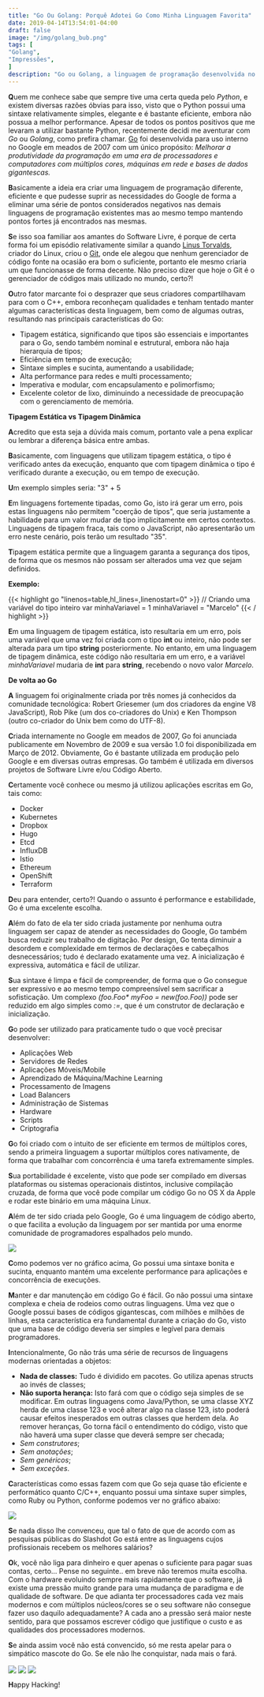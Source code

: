 ```yaml
---
title: "Go Ou Golang: Porquê Adotei Go Como Minha Linguagem Favorita"
date: 2019-04-14T13:54:01-04:00
draft: false
image: "/img/golang_bub.png"
tags: [
"Golang",
"Impressões",
]
description: "Go ou Golang, a linguagem de programação desenvolvida no Google com o intuito de ser uma linguagem que realmente fosse eficiente. Neste post explico um pouco das características do Go que me levaram a adotá-la como minha linguagem favorita."
---
```

**Q**uem me conhece sabe que sempre tive uma certa queda pelo *Python*, e existem diversas razões óbvias para isso, visto que o Python possui uma sintaxe relativamente simples, elegante e é bastante eficiente, embora não possua a melhor performance. Apesar de todos os pontos positivos que me levaram a utilizar bastante Python, recentemente decidi me aventurar com *Go* ou *Golang*, como prefira chamar. <a href="https://golang.org" target="_blank">Go</a> foi desenvolvida para uso interno no Google em meados de 2007 com um único propósito: *Melhorar a produtividade da programação em uma era de processadores e computadores com múltiplos cores, máquinas em rede e bases de dados gigantescas.*

**B**asicamente a ideia era criar uma linguagem de programação diferente, eficiente e que pudesse suprir as necessidades do Google de forma a eliminar uma série de pontos considerados negativos nas demais linguagens de programação existentes mas ao mesmo tempo mantendo pontos fortes já encontrados nas mesmas.

**S**e isso soa familiar aos amantes do Software Livre, é porque de certa forma foi um episódio relativamente similar a quando <a href="https://pt.wikipedia.org/wiki/Linus_Torvalds" target="_blank">Linus Torvalds</a>, criador do Linux, criou o <a href="https://git-scm.com" target="_blank">Git</a>, onde ele alegou que nenhum gerenciador de código fonte na ocasião era bom o suficiente, portanto ele mesmo criaria um que funcionasse de forma decente. Não preciso dizer que hoje o Git é o gerenciador de códigos mais utilizado no mundo, certo?!

**O**utro fator marcante foi o desprazer que seus criadores compartilhavam para com o C++, embora reconheçam qualidades e tenham tentado manter algumas características desta linguagem, bem como de algumas outras, resultando nas principais características do Go:

- Tipagem estática, significando que tipos são essenciais e importantes para o Go, sendo também nominal e estrutural, embora não haja hierarquia de tipos;
- Eficiência em tempo de execução;
- Sintaxe simples e sucinta, aumentando a usabilidade;
- Alta performance para redes e multi processamento;
- Imperativa e modular, com encapsulamento e polimorfismo;
- Excelente coletor de lixo, diminuindo a necessidade de preocupação com o gerenciamento de memória.

 **Tipagem Estática vs Tipagem Dinâmica**

**A**credito que esta seja a dúvida mais comum, portanto vale a pena explicar ou lembrar a diferença básica entre ambas.

**B**asicamente, com linguagens que utilizam tipagem estática, o tipo é verificado antes da execução, enquanto que com tipagem dinâmica o tipo é verificado durante a execução, ou em tempo de execução.

**U**m exemplo simples seria: "3" + 5

**E**m linguagens fortemente tipadas, como Go, isto irá gerar um erro, pois estas linguagens não permitem "coerção de tipos", que seria justamente a habilidade para um valor mudar de tipo implicitamente em certos contextos. Linguagens de tipagem fraca, tais como o JavaScript, não apresentarão um erro neste cenário, pois terão um resultado "35".

**T**ipagem estática permite que a linguagem garanta a segurança dos tipos, de forma que os mesmos não possam ser alterados uma vez que sejam definidos.

**Exemplo:**

{{< highlight go "linenos=table,hl_lines=,linenostart=0" >}}
// Criando uma variável do tipo inteiro
var minhaVariavel = 1
minhaVariavel = "Marcelo"
{{< / highlight >}}

**E**m uma linguagem de tipagem estática, isto resultaria em um erro, pois uma variável que uma vez foi criada com o tipo **int** ou inteiro, não pode ser alterada para um tipo **string** posteriormente. No entanto, em uma linguagem de tipagem dinâmica, este código não resultaria em um erro, e a variável *minhaVariavel* mudaria de **int** para **string**, recebendo o novo valor *Marcelo*.

**De volta ao Go**

**A** linguagem foi originalmente criada por três nomes já conhecidos da comunidade tecnológica: Robert Griesemer (um dos criadores da engine V8 JavaScript), Rob Pike (um dos co-criadores do Unix) e Ken Thompson (outro co-criador do Unix bem como do UTF-8).

**C**riada internamente no Google em meados de 2007, Go foi anunciada publicamente em Novembro de 2009 e sua versão 1.0 foi disponibilizada em Março de 2012. Obviamente, Go é bastante utilizada em produção pelo Google e em diversas outras empresas. Go também é utilizada em diversos projetos de Software Livre e/ou Código Aberto.

**C**ertamente você conhece ou mesmo já utilizou aplicações escritas em Go, tais como:

- Docker
- Kubernetes
- Dropbox
- Hugo
- Etcd
- InfluxDB
- Istio
- Ethereum
- OpenShift
- Terraform

**D**eu para entender, certo?! Quando o assunto é performance e estabilidade, Go é uma excelente escolha.

**A**lém do fato de ela ter sido criada justamente por nenhuma outra linguagem ser capaz de atender as necessidades do Google, Go também busca reduzir seu trabalho de digitação. Por design, Go tenta diminuir a desordem e complexidade em termos de declarações e cabeçalhos desnecessários; tudo é declarado exatamente uma vez. A inicialização é expressiva, automática e fácil de utilizar.

**S**ua sintaxe é limpa e fácil de compreender, de forma que o Go consegue ser expressivo e ao mesmo tempo compreensível sem sacrificar a sofisticação. Um complexo *(foo.Foo\* myFoo = new(foo.Foo))* pode ser reduzido em algo simples como *:=*, que é um construtor de declaração e inicialização.

**G**o pode ser utilizado para praticamente tudo o que você precisar desenvolver:

- Aplicações Web
- Servidores de Redes
- Aplicações Móveis/Mobile
- Aprendizado de Máquina/Machine Learning
- Processamento de Imagens
- Load Balancers
- Administração de Sistemas
- Hardware
- Scripts
- Criptografia

**G**o foi criado com o intuito de ser eficiente em termos de múltiplos cores, sendo a primeira linguagem a suportar múltiplos cores nativamente, de forma que trabalhar com concorrência é uma tarefa extremamente simples.

**S**ua portabilidade é excelente, visto que pode ser compilado em diversas plataformas ou sistemas operacionais distintos, inclusive compilação cruzada, de forma que você pode compilar um código Go no OS X da Apple e rodar este binário em uma máquina Linux.

**A**lém de ter sido criada pelo Google, Go é uma linguagem de código aberto, o que facilita a evolução da linguagem por ser mantida por uma enorme comunidade de programadores espalhados pelo mundo.

<img src="/img/go_graph.png" align="center">

**C**omo podemos ver no gráfico acima, Go possui uma sintaxe bonita e sucinta, enquanto mantém uma excelente performance para aplicações e concorrência de execuções.

**M**anter e dar manutenção em código Go é fácil. Go não possui uma sintaxe complexa e cheia de rodeios como outras linguagens. Uma vez que o Google possui bases de códigos gigantescas, com milhões e milhões de linhas, esta característica era fundamental durante a criação do Go, visto que uma base de código deveria ser simples e legível para demais programadores.

**I**ntencionalmente, Go não trás uma série de recursos de linguagens modernas orientadas a objetos:

- **Nada de classes:** Tudo é dividido em pacotes. Go utiliza apenas structs ao invés de classes;
- **Não suporta herança:** Isto fará com que o código seja simples de se modificar. Em outras linguagens como Java/Python, se uma classe XYZ herda de uma classe 123 e você alterar algo na classe 123, isto poderá causar efeitos inesperados em outras classes que herdem dela. Ao remover heranças, Go torna fácil o entendimento do código, visto que não haverá uma super classe que deverá sempre ser checada;
- *Sem construtores*;
- *Sem anotações*;
- *Sem genéricos*;
- *Sem exceções*.

**C**aracterísticas como essas fazem com que Go seja quase tão eficiente e performático quanto C/C++, enquanto possui uma sintaxe super simples, como Ruby ou Python, conforme podemos ver no gráfico abaixo:

<img src="/img/go_graph2.png" align="center">

**S**e nada disso lhe convenceu, que tal o fato de que de acordo com as pesquisas públicas do Slashdot Go está entre as linguagens cujos profissionais recebem os melhores salários?

**O**k, você não liga para dinheiro e quer apenas o suficiente para pagar suas contas, certo... Pense no seguinte.. em breve não teremos muita escolha. Com o hardware evoluindo sempre mais rapidamente que o software, já existe uma pressão muito grande para uma mudança de paradigma e de qualidade de software. De que adianta ter processadores cada vez mais modernos e com múltiplos núcleos/cores se o seu software não consegue fazer uso daquilo adequadamente? A cada ano a pressão será maior neste sentido, para que possamos escrever código que justifique o custo e as qualidades dos processadores modernos.

**S**e ainda assim você não está convencido, só me resta apelar para o simpático mascote do Go. Se ele não lhe conquistar, nada mais o fará.

<img src="/img/go_mascot1.png" align="center">
<img src="/img/go_mascot2.jpeg" align="center">
<img src="/img/go_mascot3.png" align="center">

**H**appy Hacking!

